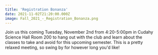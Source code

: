 ```yaml
---
title: 'Registration Bonanza'
date: 2021-11-02T21:20:00.000Z
image: Fall_2021_-_Registration_Bonanza.png
---
```

 
Join us this coming Tuesday, November 2nd from 4:20-5:00pm in Cudahy Science Hall Room 200 to hang out with the club and learn about the classes to take and avoid for this upcoming semester. This is a pretty relaxed meeting, so swing by for however long you'd like!
